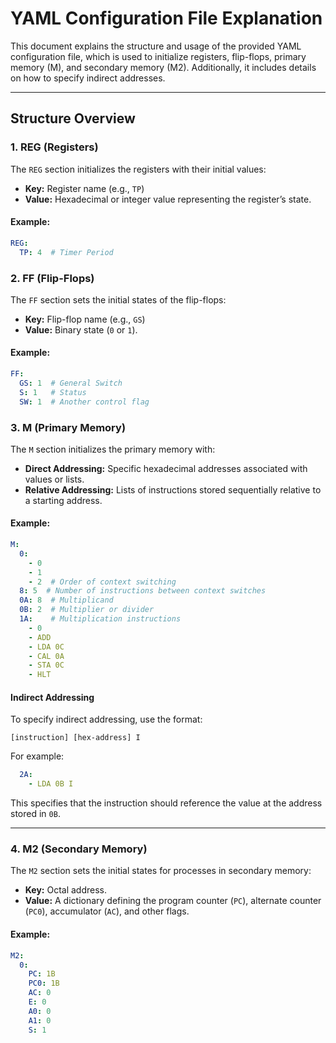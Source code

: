# YAML Configuration File Explanation

This document explains the structure and usage of the provided YAML configuration file, which is used to initialize registers, flip-flops, primary memory (M), and secondary memory (M2). Additionally, it includes details on how to specify indirect addresses.

---

## **Structure Overview**

### **1. REG (Registers)**
The `REG` section initializes the registers with their initial values:
- **Key:** Register name (e.g., `TP`)
- **Value:** Hexadecimal or integer value representing the register’s state.

#### Example:
```yaml
REG:
  TP: 4  # Timer Period
```

### **2. FF (Flip-Flops)**
The `FF` section sets the initial states of the flip-flops:
- **Key:** Flip-flop name (e.g., `GS`)
- **Value:** Binary state (`0` or `1`).

#### Example:
```yaml
FF:
  GS: 1  # General Switch
  S: 1   # Status
  SW: 1  # Another control flag
```

### **3. M (Primary Memory)**
The `M` section initializes the primary memory with:
- **Direct Addressing:** Specific hexadecimal addresses associated with values or lists.
- **Relative Addressing:** Lists of instructions stored sequentially relative to a starting address.

#### Example:
```yaml
M:
  0:
    - 0
    - 1
    - 2  # Order of context switching
  8: 5  # Number of instructions between context switches
  0A: 8  # Multiplicand
  0B: 2  # Multiplier or divider
  1A:    # Multiplication instructions
    - 0
    - ADD
    - LDA 0C
    - CAL 0A
    - STA 0C
    - HLT
```

#### Indirect Addressing
To specify indirect addressing, use the format:
```
[instruction] [hex-address] I
```
For example:
```yaml
  2A:
    - LDA 0B I
```
This specifies that the instruction should reference the value at the address stored in `0B`.

---

### **4. M2 (Secondary Memory)**
The `M2` section sets the initial states for processes in secondary memory:
- **Key:** Octal address.
- **Value:** A dictionary defining the program counter (`PC`), alternate counter (`PC0`), accumulator (`AC`), and other flags.

#### Example:
```yaml
M2:
  0:
    PC: 1B
    PC0: 1B
    AC: 0
    E: 0
    A0: 0
    A1: 0
    S: 1
```
